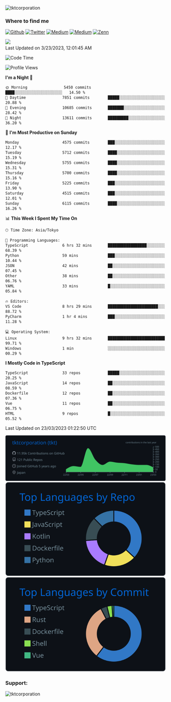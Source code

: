 <p align="left"> <img src="https://komarev.com/ghpvc/?username=tktcorporation&label=Profile%20views&color=0e75b6&style=flat" alt="tktcorporation" /> </p>

<h3>Where to find me</h3>
<p>
<a href="https://github.com/tktcorporation" target="_blank"><img alt="Github" src="https://img.shields.io/badge/GitHub-%2312100E.svg?&style=for-the-badge&logo=Github&logoColor=white" /></a>
<a href="https://twitter.com/tktcorporation" target="_blank"><img alt="Twitter" src="https://img.shields.io/badge/twitter-%231DA1F2.svg?&style=for-the-badge&logo=twitter&logoColor=white" /></a>
<a href="https://www.linkedin.com/in/tktcorporation" target="_blank"><img alt="Medium" src="https://img.shields.io/badge/linkdin-0a66c2.svg?&style=for-the-badge&logo=linkedin&logoColor=white" /></a>
<a href="https://qiita.com/tktcorporation" target="_blank"><img alt="Medium" src="https://img.shields.io/badge/qiita-55C500.svg?&style=for-the-badge&logo=qiita&logoColor=white" /></a>
<a href="https://zenn.dev/tktcorporation" target="_blank"><img alt="Zenn" src="https://img.shields.io/badge/Zenn-3EA8FF.svg?&style=for-the-badge&logo=Zenn&logoColor=white" /></a>
</p>

<!--START_SECTION:lapras-card-->
<a href="https://lapras.com/public/tktcorporation" target="_blank" rel="noopener noreferrer"><img src="https://lapras-card-generator.vercel.app/api/svg?e=3.89&b=3.48&i=3.58&b1=%23232323&b2=%236d6d6d&i1=%23212121&i2=%23818181&l=en" width="300" ></a>  
Last Updated on 3/23/2023, 12:01:45 AM
<!--END_SECTION:lapras-card-->
  
<!--START_SECTION:waka-->
![Code Time](http://img.shields.io/badge/Code%20Time-921%20hrs%2022%20mins-blue)

![Profile Views](http://img.shields.io/badge/Profile%20Views-0-blue)

**I'm a Night 🦉** 

```text
🌞 Morning                5450 commits        ████░░░░░░░░░░░░░░░░░░░░░   14.50 % 
🌆 Daytime                7851 commits        █████░░░░░░░░░░░░░░░░░░░░   20.88 % 
🌃 Evening                10685 commits       ███████░░░░░░░░░░░░░░░░░░   28.42 % 
🌙 Night                  13611 commits       █████████░░░░░░░░░░░░░░░░   36.20 % 
```
📅 **I'm Most Productive on Sunday** 

```text
Monday                   4575 commits        ███░░░░░░░░░░░░░░░░░░░░░░   12.17 % 
Tuesday                  5712 commits        ████░░░░░░░░░░░░░░░░░░░░░   15.19 % 
Wednesday                5755 commits        ████░░░░░░░░░░░░░░░░░░░░░   15.31 % 
Thursday                 5700 commits        ████░░░░░░░░░░░░░░░░░░░░░   15.16 % 
Friday                   5225 commits        ███░░░░░░░░░░░░░░░░░░░░░░   13.90 % 
Saturday                 4515 commits        ███░░░░░░░░░░░░░░░░░░░░░░   12.01 % 
Sunday                   6115 commits        ████░░░░░░░░░░░░░░░░░░░░░   16.26 % 
```


📊 **This Week I Spent My Time On** 

```text
🕑︎ Time Zone: Asia/Tokyo

💬 Programming Languages: 
TypeScript               6 hrs 32 mins       █████████████████░░░░░░░░   68.39 % 
Python                   59 mins             ███░░░░░░░░░░░░░░░░░░░░░░   10.44 % 
JSON                     42 mins             ██░░░░░░░░░░░░░░░░░░░░░░░   07.45 % 
Other                    38 mins             ██░░░░░░░░░░░░░░░░░░░░░░░   06.76 % 
YAML                     33 mins             █░░░░░░░░░░░░░░░░░░░░░░░░   05.84 % 

🔥 Editors: 
VS Code                  8 hrs 29 mins       ██████████████████████░░░   88.72 % 
PyCharm                  1 hr 4 mins         ███░░░░░░░░░░░░░░░░░░░░░░   11.28 % 

💻 Operating System: 
Linux                    9 hrs 32 mins       █████████████████████████   99.71 % 
Windows                  1 min               ░░░░░░░░░░░░░░░░░░░░░░░░░   00.29 % 
```

**I Mostly Code in TypeScript** 

```text
TypeScript               33 repos            █████░░░░░░░░░░░░░░░░░░░░   20.25 % 
JavaScript               14 repos            ██░░░░░░░░░░░░░░░░░░░░░░░   08.59 % 
Dockerfile               12 repos            ██░░░░░░░░░░░░░░░░░░░░░░░   07.36 % 
Vue                      11 repos            ██░░░░░░░░░░░░░░░░░░░░░░░   06.75 % 
HTML                     9 repos             █░░░░░░░░░░░░░░░░░░░░░░░░   05.52 % 
```




 Last Updated on 23/03/2023 01:22:50 UTC
<!--END_SECTION:waka-->

[![](https://raw.githubusercontent.com/tktcorporation/tktcorporation/master/profile-summary-card-output/github_dark/0-profile-details.svg)](https://github.com/vn7n24fzkq/github-profile-summary-cards)
[![](https://raw.githubusercontent.com/tktcorporation/tktcorporation/master/profile-summary-card-output/github_dark/1-repos-per-language.svg)](https://github.com/vn7n24fzkq/github-profile-summary-cards) [![](https://raw.githubusercontent.com/tktcorporation/tktcorporation/master/profile-summary-card-output/github_dark/2-most-commit-language.svg)](https://github.com/vn7n24fzkq/github-profile-summary-cards)

<h3 align="left">Support:</h3>
<p><a href="https://www.buymeacoffee.com/tktcorporation"> <img align="left" src="https://cdn.buymeacoffee.com/buttons/v2/default-yellow.png" height="50" width="210" alt="tktcorporation" /></a></p><br><br>
